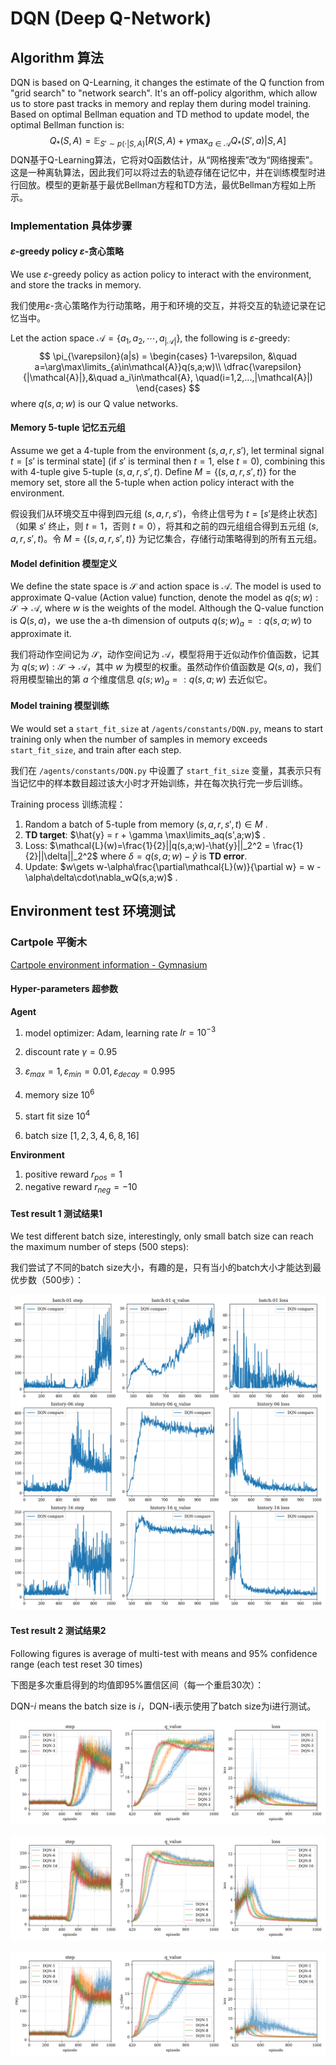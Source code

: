 # DQN (Deep Q-Network)

## Algorithm 算法

DQN is based on Q-Learning, it changes the estimate of the Q function from "grid search" to "network search". It's an off-policy algorithm, which allow us to store past tracks in memory and replay them during model training. Based on optimal Bellman equation and TD method to update model, the optimal Bellman function is:
$$
Q_*(S,A) = \mathbb{E}_{S'\sim p(\cdot|S,A)}[R(S,A)+\gamma \max_{a\in\mathcal{A}}Q_*(S',a)|S,A]
$$
DQN基于Q-Learning算法，它将对Q函数估计，从“网格搜索”改为“网络搜索”。这是一种离轨算法，因此我们可以将过去的轨迹存储在记忆中，并在训练模型时进行回放。模型的更新基于最优Bellman方程和TD方法，最优Bellman方程如上所示。

### Implementation 具体步骤

#### $\varepsilon$-greedy policy $\varepsilon$-贪心策略

We use $\varepsilon$-greedy policy as action policy to interact with the environment, and store the tracks in memory.

我们使用$\varepsilon$-贪心策略作为行动策略，用于和环境的交互，并将交互的轨迹记录在记忆当中。

Let the action space $\mathcal{A} = \{a_1,a_2,\cdots, a_{|\mathcal{A}|}\}$, the following is  $\varepsilon$-greedy:
$$
\pi_{\varepsilon}(a|s) = \begin{cases}
1-\varepsilon, &\quad a=\arg\max\limits_{a\in\mathcal{A}}q(s,a;w)\\
\dfrac{\varepsilon}{|\mathcal{A}|},&\quad a_i\in\mathcal{A}, \quad(i=1,2,...,|\mathcal{A}|)
\end{cases}
$$
where $q(s,a;w)$ is our Q value networks.

#### Memory 5-tuple 记忆五元组

Assume we get a 4-tuple from the environment $(s,a,r,s')$, let terminal signal $t = [s'\text{ is terminal state}]$ (if $s'$ is terminal then $t=1$, else $t=0$), combining this with 4-tuple give 5-tuple $(s,a,r,s',t)$. Define $M = \{(s,a,r,s',t)\}$ for the memory set, store all the 5-tuple when action policy interact with the environment.

假设我们从环境交互中得到四元组 $(s,a,r,s')$，令终止信号为 $t=[s'\text{是终止状态}]$（如果 $s'$ 终止，则 $t=1$，否则 $t=0$），将其和之前的四元组组合得到五元组 $(s,a,r,s',t)$。令 $M=\{(s,a,r,s',t)\}$ 为记忆集合，存储行动策略得到的所有五元组。

#### Model definition 模型定义

We define the state space is $\mathcal{S}$ and action space is $\mathcal{A}$. The model is used to approximate Q-value (Action value) function, denote the model as $q(s;w): \mathcal{S}\to \mathcal{A}$, where $w$ is the weights of the model. Although the Q-value function is $Q(s,a)$，we use the a-th dimension of outputs $q(s;w)_a=:q(s,a;w)$ to approximate it.

我们将动作空间记为 $\mathcal{S}$，动作空间记为 $\mathcal{A}$，模型将用于近似动作价值函数，记其为 $q(s;w):\mathcal{S}\to\mathcal{A}$，其中 $w$ 为模型的权重。虽然动作价值函数是 $Q(s,a)$，我们将用模型输出的第 $a$ 个维度信息 $q(s;w)_a=:q(s,a;w)$ 去近似它。

#### Model training 模型训练

We would set a `start_fit_size` at `/agents/constants/DQN.py`, means to start training only when the number of samples in memory exceeds `start_fit_size`, and train after each step.

我们在 `/agents/constants/DQN.py` 中设置了 `start_fit_size` 变量，其表示只有当记忆中的样本数目超过该大小时才开始训练，并在每次执行完一步后训练。

Training process 训练流程：

1. Random a batch of 5-tuple from memory $(s,a,r,s',t)\in M$ .
2. **TD target**: $\hat{y} = r + \gamma \max\limits_aq(s',a;w)$ .
3. Loss: $\mathcal{L}(w)=\frac{1}{2}||q(s,a;w)-\hat{y}||_2^2 = \frac{1}{2}||\delta||_2^2$ where $\delta = q(s,a;w) - \hat{y}$ is **TD error**.
4. Update: $w\gets w-\alpha\frac{\partial\mathcal{L}(w)}{\partial w} = w - \alpha\delta\cdot\nabla_wQ(s,a;w)$ .

## Environment test 环境测试

### Cartpole 平衡木

[Cartpole environment information - Gymnasium](https://gymnasium.farama.org/environments/classic_control/cart_pole/)

#### Hyper-parameters 超参数

**Agent**

1. model optimizer: Adam, learning rate $lr = 10^{-3}$

2. discount rate $\gamma=0.95$

3. $\varepsilon_{max}=1, \varepsilon_{min}=0.01, \varepsilon_{decay} = 0.995$
4. memory size $10^6$
5. start fit size $10^4$
6. batch size $[1,2,3,4,6,8,16]$

**Environment**

1. positive reward $r_{pos} = 1$
2. negative reward $r_{neg} = -10$

#### Test result 1 测试结果1

We test different batch size, interestingly, only small batch size can reach the maximum number of steps (500 steps): 

我们尝试了不同的batch size大小，有趣的是，只有当小的batch大小才能达到最优步数（500步）：

![batch-1-6-16](cartpole/DQN-batch-1-6-16.png)

#### Test result 2 测试结果2

Following figures is average of multi-test with means and 95% confidence range (each test reset 30 times)

下图是多次重启得到的均值即95%置信区间（每一个重启30次）：

DQN-$i$ means the batch size is $i$，DQN-i表示使用了batch size为i进行测试。

![1,2,3,4](cartpole/DQN-batch-1-2-3-4.png)

![4,6,8,16](cartpole/DQN-batch-4-6-8-16.png)

![1,4,8,16](cartpole/DQN-batch-1-4-8-16.png)